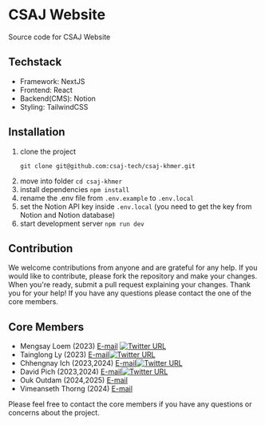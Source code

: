 # CSAJ Website

Source code for CSAJ Website

## Techstack

- Framework: NextJS
- Frontend: React
- Backend(CMS): Notion
- Styling: TailwindCSS

## Installation

1. clone the project
   ```
   git clone git@github.com:csaj-tech/csaj-khmer.git
   ```
2. move into folder `cd csaj-khmer`
3. install dependencies `npm install`
4. rename the .env file from `.env.example` to `.env.local`
5. set the Notion API key inside `.env.local` (you need to get the key from Notion and Notion database)
6. start development server `npm run dev`

## Contribution

We welcome contributions from anyone and are grateful for any help. If you would like to contribute, please fork the repository and make your changes. When you're ready, submit a pull request explaining your changes. Thank you for your help! If you have any questions please contact the one of the core members.

## Core Members
   - Mengsay Loem (2023) [E-mail](mailto:mengsaylms@gmail.com)
     [![Twitter URL](https://img.shields.io/twitter/url/https/twitter.com/bukotsunikki.svg?style=social&label=Follow%20%40loem_ms)](https://twitter.com/loem_ms)
   - Tainglong Ly (2023) [E-mail](mailto:lytanglong5@gmail.com)[![Twitter URL](https://img.shields.io/twitter/url/https/twitter.com/bukotsunikki.svg?style=social&label=Follow%20%40TainglongL)](https://twitter.com/TainglongL)
   - Chhengnay Ich (2023,2024) [E-mail](mailto:chhengnay112@gmail.com)[![Twitter URL](https://img.shields.io/twitter/url/https/twitter.com/bukotsunikki.svg?style=social&label=Follow%20%40choasara1)](https://twitter.com/choasara1)
   - David Pich (2023,2024) [E-mail](mailto:davidpich.kh@gmail.com)[![Twitter URL](https://img.shields.io/twitter/url/https/twitter.com/bukotsunikki.svg?style=social&label=Follow%20%40aiosym)](https://twitter.com/aiosym)
   - Ouk Outdam (2024,2025) [E-mail](mailto:outdam.ouk103@gmail.com)
   - Vimeanseth Thorng (2024) [E-mail](mailto:vimeanseththorngstf@gmail.com)

Please feel free to contact the core members if you have any questions or concerns about the project.

